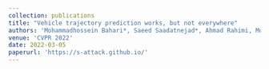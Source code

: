 ```yaml
---
collection: publications
title: "Vehicle trajectory prediction works, but not everywhere"
authors: 'Mohammadhossein Bahari*, Saeed Saadatnejad*, Ahmad Rahimi, Mohammad shaverdikondori, Amir-hossein Shahidzadeh, Seyed-Mohsen Moosavi-Dezfooli, Alexandre Alahi'
venue: 'CVPR 2022'
date: 2022-03-05
paperurl: 'https://s-attack.github.io/'
---
```

